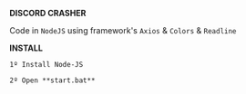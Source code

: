 **DISCORD CRASHER**

Code in `NodeJS` using framework's `Axios` & `Colors` & `Readline`

**INSTALL**

`1º Install Node-JS`

`2º Open **start.bat**`
